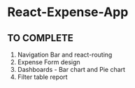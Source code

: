 # React-Expense-App

## TO COMPLETE

1. Navigation Bar and react-routing
2. Expense Form design
3. Dashboards - Bar chart and Pie chart
4. Filter table report
